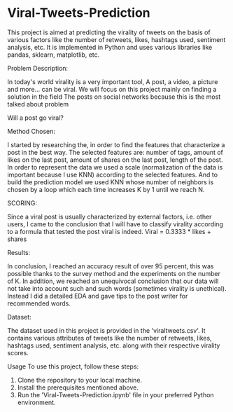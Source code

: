 # Viral-Tweets-Prediction
This project is aimed at predicting the virality of tweets on the basis of various factors like the number of retweets, likes, hashtags used, sentiment analysis, etc. It is implemented in Python and uses various libraries like pandas, sklearn, matplotlib, etc.

Problem Description:

In today's world virality is a very important tool,
A post, a video, a picture and more... can be viral.
We will focus on this project mainly on finding a solution in the field
The posts on social networks because this is the most talked about problem

Will a post go viral?

Method Chosen:

I started by researching the, in order to find the features that characterize a post in the best way.
The selected features are: number of tags, amount of likes on the last post, amount of shares on the last post, length of the post.
In order to represent the data we used a scale (normalization of the data is important because I use KNN) according to the selected features.
And to build the prediction model we used KNN whose number of neighbors is chosen by a loop which each time increases K by 1 until we reach N.

SCORING:

Since a viral post is usually characterized by external factors, i.e. other users, I came to the conclusion that I will have to classify virality according to a formula that tested the post viral is indeed.
Viral = 0.3333 * likes + shares

Results:

In conclusion, I reached an accuracy result of over 95 percent, this was possible thanks to the survey method and the experiments on the number of K. In addition, we reached an unequivocal conclusion that our data will not take into account such and such words (sometimes virality is unethical). Instead I did a detailed EDA and gave tips to the post writer for recommended words.

Dataset:

The dataset used in this project is provided in the 'viraltweets.csv'. It contains various attributes of tweets like the number of retweets, likes, hashtags used, sentiment analysis, etc. along with their respective virality scores.

Usage
To use this project, follow these steps:

1. Clone the repository to your local machine.
2. Install the prerequisites mentioned above.
3. Run the 'Viral-Tweets-Prediction.ipynb' file in your preferred Python environment.
